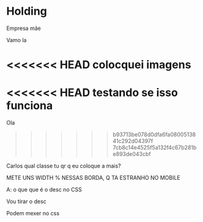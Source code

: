 # Holding
Empresa mãe

Vamo la

<<<<<<< HEAD
colocquei imagens
=======
<<<<<<< HEAD
testando se isso funciona
=======
Ola
>>>>>>> b93713be078d0dfa6fa0800513841c292d04397f
>>>>>>> 7cb8c14e4525f5a132f4c67b281be893de043cbf




Carlos qual classe tu qr q eu coloque a mais?




METE UNS WIDTH % NESSAS BORDA, Q TA ESTRANHO NO MOBILE

A: o que que é o desc no CSS

Vou tirar o desc

Podem mexer no css